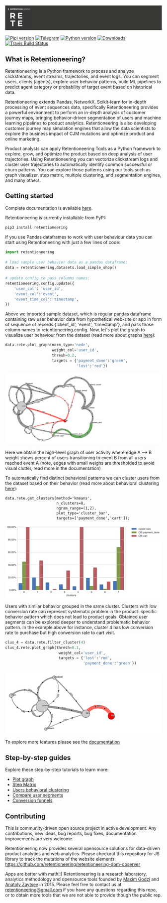 <div align="left">

[![Rete logo](https://github.com/retentioneering/pics/blob/master/pics/logo_long_black.png)](https://github.com/retentioneering/retentioneering-tools)

[![Pipi version](https://img.shields.io/pypi/v/retentioneering)](https://pypi.org/project/retentioneering/)
[![Telegram](https://img.shields.io/badge/channel-on%20telegram-blue)](https://t.me/retentioneering_meetups)
[![Python version](https://img.shields.io/pypi/pyversions/retentioneering)](https://pypi.org/project/retentioneering/)
[![Downloads](https://pepy.tech/badge/retentioneering)](https://pepy.tech/project/retentioneering)
[![Travis Build Status](https://travis-ci.com/retentioneering/retentioneering-tools.svg)](https://travis-ci.com/github/retentioneering/retentioneering-tools)


## What is Retentioneering?


Retentioneering is a Python framework to process and analyze clickstreams, 
event streams, trajectories, and event logs. You can segment users, clients (agents),
explore user behavior patterns, build ML pipelines to predict agent category or 
probability of target event based on historical data.

Retentioneering extends Pandas, NetworkX, Scikit-learn for in-depth processing of 
event sequences data, specifically Retentioneering provides a powerful environment 
to perform an in-depth analysis of customer journey maps, bringing behavior-driven 
segmentation of users and machine learning pipelines to product analytics. 
Retentioneering is also developing customer journey map simulation engines that 
allow the data scientists to explore the business impact of CJM mutations and
optimize product and online marketing.

Product analysts can apply Retentioneering Tools as a Python framework to explore, 
grow, and optimize the product based on deep analysis of user trajectories. 
Using Retentioneering you can vectorize clickstream logs and cluster user trajectories 
to automatically identify common successful or churn patterns. You can explore those 
patterns using our tools such as graph visualizer, step matrix, multiple clustering, 
and segmentation engines, and many others.

## Getting started

Complete documentation is available [here](https://retentioneering.github.io/retentioneering-tools/).

Retentioneering is currently installable from PyPI:

```bash
pip3 install retentioneering
```

If you use Pandas dataframes to work with user behaviour data you can start using
Retentioneering with just a few lines of code:

```python
import retentioneering

# load sample user behavior data as a pandas dataframe: 
data = retentioneering.datasets.load_simple_shop()

# update config to pass columns names:
retentioneering.config.update({
    'user_col': 'user_id',
    'event_col':'event',
    'event_time_col':'timestamp',
})
```

Above we imported sample dataset, which is regular pandas dataframe containing raw user
behavior data from hypothetical web-site or app in form of sequence of records
{'client_id', 'event', 'timestamp'}, and pass those column names to retentioneering.config.
Now, let's plot the graph to visualize user behaviour from the dataset 
(read more about graphs [here](https://retentioneering.github.io/retentioneering-tools/_build/html/plot_graph.html)):

<div align="left">

 ```python
data.rete.plot_graph(norm_type='node',
                      weight_col='user_id',
                      thresh=0.2,
                      targets = {'payment_done':'green',
                                 'lost':'red'})
```

[![intro 1](https://github.com/retentioneering/pics/blob/master/pics/rete20/graph_0.png)](https://github.com/retentioneering/retentioneering-tools)

Here we obtain the high-level graph of user activity where 
edge A --> B weight shows percent of users transitioning to event B from 
all users reached event A (note, edges with small weighs are 
thresholded to avoid visual clutter, read more in the documentation)

To automatically find distinct behavioral patterns we can cluster users from the
dataset based on their behavior (read more about behavioral clustering [here](https://retentioneering.github.io/retentioneering-tools/_build/html/clustering.html)):

<div align="left">

```pyhton
data.rete.get_clusters(method='kmeans',
                       n_clusters=8,
                       ngram_range=(1,2),
                       plot_type='cluster_bar',
                       targets=['payment_done','cart']);
```

[![intro 1](https://github.com/retentioneering/pics/blob/master/pics/rete20/clustering_2.svg)](https://github.com/retentioneering/retentioneering-tools)

<div align="left">

Users with similar behavior grouped in the same cluster. Clusters with low conversion rate
can represent systematic problem in the product: specific behavior pattern which does not 
lead to product goals. Obtained user segments can be explored deeper to understand 
problematic behavior pattern. In the example above for instance, cluster 4 has low 
conversion rate to purchase but high conversion rate to cart visit.

```python
clus_4 = data.rete.filter_cluster(4)
clus_4.rete.plot_graph(thresh=0.1,
                        weight_col='user_id',
                        targets = {'lost':'red',
                                   'payment_done':'green'})
```
<div align="left">

[![intro 1](https://github.com/retentioneering/pics/blob/master/pics/rete20/graph_1.png)](https://github.com/retentioneering/retentioneering-tools)


To explore more features please see the [documentation](https://retentioneering.github.io/retentioneering-tools/)

## Step-by-step guides

Explore these step-by-step tutorials to learn more:

- [Plot graph](https://retentioneering.github.io/retentioneering-tools/_build/html/plot_graph.html) 
- [Step Matrix](https://retentioneering.github.io/retentioneering-tools/_build/html/step_matrix.html)
- [Users behavioral clustering](https://retentioneering.github.io/retentioneering-tools/_build/html/clustering.html) 
- [Compare user segments](https://retentioneering.github.io/retentioneering-tools/_build/html/compare.html)
- [Conversion funnels](https://retentioneering.github.io/retentioneering-tools/_build/html/funnel.html)


## Contributing

This is community-driven open source project in active development. Any contributions, 
new ideas, bug reports, bug fixes, documentation improvements are very welcome.

Retentioneering now provides several opensource solutions for data-driven product 
analytics and web analytics. Please checkout this repository for JS library to track 
the mutations of the website elements: https://github.com/retentioneering/retentioneering-dom-observer

Apps are better with math!:)
Retentioneering is a research laboratory, analytics methodology and opensource 
tools founded by [Maxim Godzi](https://www.linkedin.com/in/godsie/) and 
[Anatoly Zaytsev](https://www.linkedin.com/in/anatoly-zaytsev/) in 2015. 
Please feel free to contact us at retentioneering@gmail.com if you have any 
questions regarding this repo, or to obtain more tools that we are not able to 
provide though the public rep.
